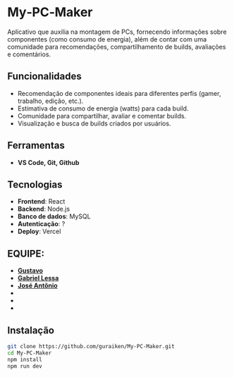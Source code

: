 # My‑PC‑Maker

Aplicativo que auxilia na montagem de PCs, fornecendo informações sobre componentes (como consumo de energia), além de contar com uma comunidade para recomendações, compartilhamento de builds, avaliações e comentários.

## Funcionalidades

- Recomendação de componentes ideais para diferentes perfis (gamer, trabalho, edição, etc.).
- Estimativa de consumo de energia (watts) para cada build.
- Comunidade para compartilhar, avaliar e comentar builds.
- Visualização e busca de builds criados por usuários.

## Ferramentas
- **VS Code, Git, Github**


## Tecnologias

- **Frontend**: React
- **Backend**: Node.js
- **Banco de dados**: MySQL
- **Autenticação**: ?
- **Deploy**: Vercel

## EQUIPE: 
- **[Gustavo](https://github.com/guraiken)**
- **[Gabriel Lessa](https://github.com/Neko-stack)** 
- **[José Antônio](https://github.com/piercezeveil)** 
- <img source="[https://avatars.githubusercontent.com/u/203923246?v=4](https://avatars.githubusercontent.com/u/203922917?v=4)" width="126px"></img>
- <img source="https://avatars.githubusercontent.com/u/203922083?v=4" width="126px"></img>
- <img source="https://avatars.githubusercontent.com/u/203923246?v=4" width="126px"></img>

## Instalação

```bash
git clone https://github.com/guraiken/My-PC-Maker.git
cd My‑PC‑Maker
npm install
npm run dev
